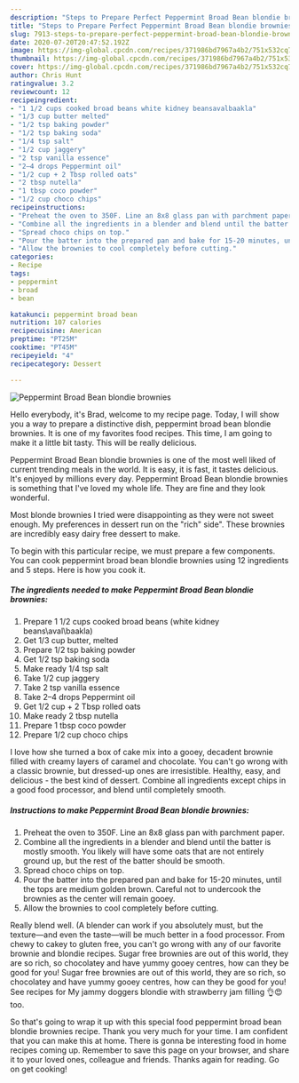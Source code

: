 ```yaml
---
description: "Steps to Prepare Perfect Peppermint Broad Bean blondie brownies"
title: "Steps to Prepare Perfect Peppermint Broad Bean blondie brownies"
slug: 7913-steps-to-prepare-perfect-peppermint-broad-bean-blondie-brownies
date: 2020-07-20T20:47:52.192Z
image: https://img-global.cpcdn.com/recipes/371986bd7967a4b2/751x532cq70/peppermint-broad-bean-blondie-brownies-recipe-main-photo.jpg
thumbnail: https://img-global.cpcdn.com/recipes/371986bd7967a4b2/751x532cq70/peppermint-broad-bean-blondie-brownies-recipe-main-photo.jpg
cover: https://img-global.cpcdn.com/recipes/371986bd7967a4b2/751x532cq70/peppermint-broad-bean-blondie-brownies-recipe-main-photo.jpg
author: Chris Hunt
ratingvalue: 3.2
reviewcount: 12
recipeingredient:
- "1 1/2 cups cooked broad beans white kidney beansavalbaakla"
- "1/3 cup butter melted"
- "1/2 tsp baking powder"
- "1/2 tsp baking soda"
- "1/4 tsp salt"
- "1/2 cup jaggery"
- "2 tsp vanilla essence"
- "2–4 drops Peppermint oil"
- "1/2 cup + 2 Tbsp rolled oats"
- "2 tbsp nutella"
- "1 tbsp coco powder"
- "1/2 cup choco chips"
recipeinstructions:
- "Preheat the oven to 350F. Line an 8x8 glass pan with parchment paper."
- "Combine all the ingredients in a blender and blend until the batter is mostly smooth. You likely will have some oats that are not entirely ground up, but the rest of the batter should be smooth."
- "Spread choco chips on top."
- "Pour the batter into the prepared pan and bake for 15-20 minutes, until the tops are medium golden brown. Careful not to undercook the brownies as the center will remain gooey."
- "Allow the brownies to cool completely before cutting."
categories:
- Recipe
tags:
- peppermint
- broad
- bean

katakunci: peppermint broad bean 
nutrition: 107 calories
recipecuisine: American
preptime: "PT25M"
cooktime: "PT45M"
recipeyield: "4"
recipecategory: Dessert

---
```



![Peppermint Broad Bean blondie brownies](https://img-global.cpcdn.com/recipes/371986bd7967a4b2/751x532cq70/peppermint-broad-bean-blondie-brownies-recipe-main-photo.jpg)

Hello everybody, it's Brad, welcome to my recipe page. Today, I will show you a way to prepare a distinctive dish, peppermint broad bean blondie brownies. It is one of my favorites food recipes. This time, I am going to make it a little bit tasty. This will be really delicious.

Peppermint Broad Bean blondie brownies is one of the most well liked of current trending meals in the world. It is easy, it is fast, it tastes delicious. It's enjoyed by millions every day. Peppermint Broad Bean blondie brownies is something that I've loved my whole life. They are fine and they look wonderful.

Most blonde brownies I tried were disappointing as they were not sweet enough. My preferences in dessert run on the &#34;rich&#34; side&#34;. These brownies are incredibly easy dairy free dessert to make.


To begin with this particular recipe, we must prepare a few components. You can cook peppermint broad bean blondie brownies using 12 ingredients and 5 steps. Here is how you cook it.

<!--inarticleads1-->

##### The ingredients needed to make Peppermint Broad Bean blondie brownies:

1. Prepare 1 1/2 cups cooked broad beans (white kidney beans\aval\baakla)
1. Get 1/3 cup butter, melted
1. Prepare 1/2 tsp baking powder
1. Get 1/2 tsp baking soda
1. Make ready 1/4 tsp salt
1. Take 1/2 cup jaggery
1. Take 2 tsp vanilla essence
1. Take 2–4 drops Peppermint oil
1. Get 1/2 cup + 2 Tbsp rolled oats
1. Make ready 2 tbsp nutella
1. Prepare 1 tbsp coco powder
1. Prepare 1/2 cup choco chips


I love how she turned a box of cake mix into a gooey, decadent brownie filled with creamy layers of caramel and chocolate. You can&#39;t go wrong with a classic brownie, but dressed-up ones are irresistible. Healthy, easy, and delicious - the best kind of dessert. Combine all ingredients except chips in a good food processor, and blend until completely smooth. 

<!--inarticleads2-->

##### Instructions to make Peppermint Broad Bean blondie brownies:

1. Preheat the oven to 350F. Line an 8x8 glass pan with parchment paper.
1. Combine all the ingredients in a blender and blend until the batter is mostly smooth. You likely will have some oats that are not entirely ground up, but the rest of the batter should be smooth.
1. Spread choco chips on top.
1. Pour the batter into the prepared pan and bake for 15-20 minutes, until the tops are medium golden brown. Careful not to undercook the brownies as the center will remain gooey.
1. Allow the brownies to cool completely before cutting.


Really blend well. (A blender can work if you absolutely must, but the texture—and even the taste—will be much better in a food processor. From chewy to cakey to gluten free, you can&#39;t go wrong with any of our favorite brownie and blondie recipes. Sugar free brownies are out of this world, they are so rich, so chocolatey and have yummy gooey centres, how can they be good for you! Sugar free brownies are out of this world, they are so rich, so chocolatey and have yummy gooey centres, how can they be good for you! See recipes for My jammy doggers blondie with strawberry jam filling 👌😍 too. 

So that's going to wrap it up with this special food peppermint broad bean blondie brownies recipe. Thank you very much for your time. I am confident that you can make this at home. There is gonna be interesting food in home recipes coming up. Remember to save this page on your browser, and share it to your loved ones, colleague and friends. Thanks again for reading. Go on get cooking!
